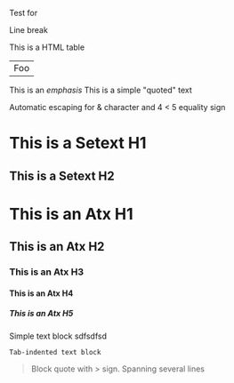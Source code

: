 Test for

Line break

This is a HTML table

<table>
    <tr>
        <td>Foo</td>
    </tr>
</table

This is an *emphasis*
This is a simple "quoted" text

Automatic escaping for & character and 4 < 5 equality sign



This is a Setext H1
=====

This is a Setext H2
----


# This is an Atx H1 #
## This is an Atx H2 #
### This is an Atx H3 #
#### This is an Atx H4 #
##### This is an Atx H5 #

Simple text block sdfsdfsd

	Tab-indented text block


> Block quote with > sign.
Spanning several lines







